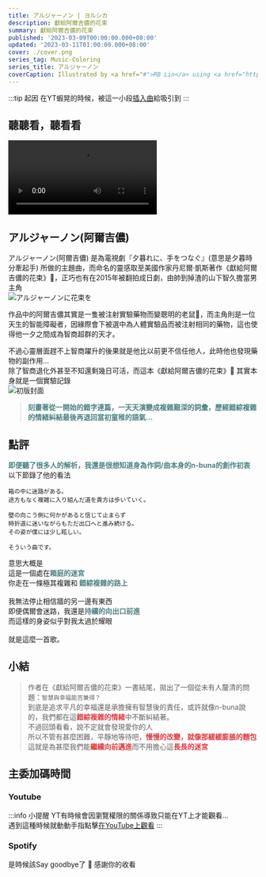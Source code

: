 ```yaml
---
title: アルジャーノン | ヨルシカ 
description: 獻給阿爾吉儂的花束
summary: 獻給阿爾吉儂的花束
published: '2023-03-09T00:00:00.000+08:00'
updated: '2023-03-11T01:00:00.000+08:00'
cover: ./cover.png
series_tag: Music-Coloring
series_title: アルジャーノン
coverCaption: Illustrated by <a href="#">RB Lin</a> using <a href="https://procreate.com/" target="_blank">Procreate</a>
---
```


<script lang="ts">
  import Youtube from '$lib/components/youtube.svelte'
  import Custom from '$custom/custom.svelte'
  import Spotify from '$lib/components/spotify.svelte'
  import Folder from '$lib/components/folder.svelte'

  let configFolder = [
    { name: 'QWER.config.js', icon: 'i-vscode-icons-file-type-typescript-official' },
    { name: 'site.ts', icon: 'i-bxs-file-js' }
  ]
</script>


:::tip 起因
在YT蝦晃的時候，被這一小段[插入曲](https://www.youtube.com/watch?v=gidpDOWNLpI)給吸引到
:::
## 聽聽看，聽看看
![アルジャーノン](/music_coloring/algernon/algernon.mp4)
<Youtube id="dMGhEiYRoZE"/>

## アルジャーノン(阿爾吉儂)
アルジャーノン(阿爾吉儂) 是為電視劇『夕暮れに、手をつなぐ』(意思是夕暮時分牽起手) 所做的主題曲，而命名的靈感取至美國作家丹尼爾·凱斯著作《獻給阿爾吉儂的花束》🌻，正巧也有在2015年被翻拍成日劇，由帥到掉渣的山下智久擔當男主角<br/>
![アルジャーノンに花束を](/music_coloring/algernon/algernon.jpg)
<br/>

作品中的阿爾吉儂其實是一隻被注射實驗藥物而變聰明的老鼠🐁，而主角則是一位天生的智能障礙者，因緣際會下被選中為人體實驗品而被注射相同的藥物，這也使得他一夕之間成為智商超群的天才。<br/>

不過心靈層面趕不上智商躍升的後果就是他比以前更不信任他人，此時他也發現藥物的副作用...<br/>
除了智商退化外甚至不知還剩幾日可活，而這本《獻給阿爾吉儂的花束》🌻 其實本身就是一個實驗記錄<br/>
![初版封面](/music_coloring/algernon/FlowersForAlgernon.jpg)

> <b style="color:#4c8181">刻畫著從一開始的錯字連篇，一天天演變成複雜艱深的詞彙，歷經錯綜複雜的情緒糾結最後再退回當初童稚的語氣...</b>

## 點評
<b style="color:#4c8181">即便聽了很多人的解析，我還是很想知道身為作詞/曲本身的n-buna的創作初衷</b><br/>
以下節錄了他的看法<br/>

```
箱の中に迷路がある。
途方もなく複雑に入り組んだ道を貴方は歩いていく。

壁の向こう側に何かがあると信じて止まらず
時折道に迷いながらもただ出口へと進み続ける。
その姿が僕には少し眩しい。

そういう曲です。
```

意思大概是<br/>
這是一個處在<b style="color:#4c8181">箱庭的迷宮</b><br/>
你走在一條極其複雜和<b style="color:#4c8181"> 錯綜複雜的路上</b>
<br/><br/>
我無法停止相信牆的另一邊有東西<br/>
即便偶爾會迷路，我還是<b style="color:#4c8181">持續的向出口前進</b><br/>
而這樣的身姿似乎對我太過於耀眼<br/><br/>
就是這麼一首歌。<br/>

## 小結 
>作者在《獻給阿爾吉儂的花束》一書結尾，拋出了一個從未有人釐清的問題：`智慧與幸福能否兼得？`<br/>
到底是追求平凡的幸福還是承擔擁有智慧後的責任，或許就像n-buna說的，我們都在這<b style="color:#dd3e43">錯綜複雜的情緒</b>中不斷糾結著。<br/>
不過回頭看看，說不定就會發現愛你的人<br/>
所以不管有甚麼困難，平靜地等待吧，<b style="color:#dd3e43">慢慢的改變，就像那緩緩膨脹的麵包</b><br/>
這就是為甚麼我們能<b style="color:#dd3e43">繼續向前邁進</b>而不用擔心這<b style="color:#dd3e43">長長的迷宮</b><br/>

## 主委加碼時間
### Youtube
:::info 小提醒
YT有時候會因瀏覽權限的關係導致只能在YT上才能觀看...<br/>
遇到這種時候就動動手指點擊<u>在YouTube上觀看</u>
:::

<Youtube id="5v5CjaTDuOk"/>

### Spotify
<Spotify id="0L1E2JmrZk6QU9261PtJWQ"/>

是時候該Say goodbye了 👋 感謝你的收看